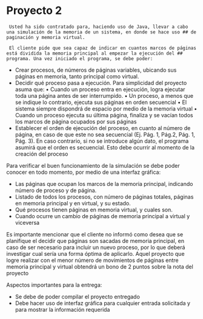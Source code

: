 
# Proyecto 2
	
	 Usted ha sido contratado para, haciendo uso de Java, llevar a cabo una simulación de la memoria de un sistema, en donde se hace uso ## de paginación y memoria virtual.

	 El cliente pide que sea capaz de indicar en cuantos marcos de páginas está dividida la memoria principal al empezar la ejecución del ## programa. Una vez iniciado el programa, se debe poder:
	
 -	Crear procesos, de números de páginas variables, ubicando sus páginas en memoria, tanto principal como virtual.
 -	Decidir qué proceso pasa a ejecución. Para simplicidad del proyecto asuma que:
 •	Cuando un proceso entra en ejecución, logra ejecutar toda una página antes de ser interrumpido.
 •	Un proceso, a menos que se indique lo contrario, ejecuta sus páginas en orden secuencial
 •	El sistema siempre dispondrá de espacio por medio de la memoria virtual
 •	Cuando un proceso ejecuta su última página, finaliza y se vacían todos los marcos de página ocupados por sus páginas
 -	Establecer el orden de ejecución del proceso, en cuanto al número de página, en caso de que este no sea secuencial (Ej. Pág. 1, Pág.2, Pág. 1, Pág. 3). En caso contrario, si no se introduce algún dato, el programa asumirá que el orden es secuencial. Esto debe ocurrir  al momento de la creación del proceso

 Para verificar el buen funcionamiento de la simulación se debe poder conocer en todo momento, por medio de una interfaz gráfica:
 -	Las páginas que ocupan los marcos de la memoria principal, indicando número de proceso y de página.
 -	Listado de todos los procesos, con número de páginas totales, páginas en memoria principal y en virtual, y su estado.
 -	Qué procesos tienen páginas en memoria virtual, y cuales son.
 -	Cuando ocurre un cambio de páginas de memoria principal a virtual y viceversa

 Es importante mencionar que el cliente no informó como desea que se planifique el decidir que páginas son sacadas de memoria principal,  en caso de ser necesario para incluir un nuevo proceso, por lo que deberá investigar cual sería una forma óptima de aplicarlo. Aquel  proyecto que logre realizar con el menor número de movimientos de páginas entre memoria principal y virtual obtendrá un bono de 2 puntos sobre la nota del proyecto

Aspectos importantes para la entrega:
 -	Se debe de poder compilar el proyecto entregado
 -	Debe hacer uso de interfaz gráfica para cualquier entrada solicitada y para mostrar la información requerida
